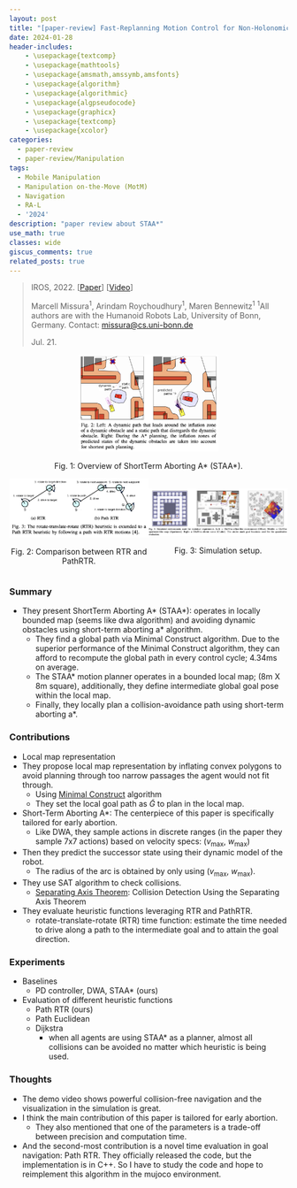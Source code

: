 ```yaml
---
layout: post
title: "[paper-review] Fast-Replanning Motion Control for Non-Holonomic Vehicles with Aborting A*"
date: 2024-01-28
header-includes:
    - \usepackage{textcomp}
    - \usepackage{mathtools}
    - \usepackage{amsmath,amssymb,amsfonts}
    - \usepackage{algorithm}
    - \usepackage{algorithmic}
    - \usepackage{algpseudocode}
    - \usepackage{graphicx}
    - \usepackage{textcomp}
    - \usepackage{xcolor}
categories:
  - paper-review
  - paper-review/Manipulation
tags:
  - Mobile Manipulation
  - Manipulation on-the-Move (MotM)
  - Navigation
  - RA-L
  - '2024'
description: "paper review about STAA*"
use_math: true
classes: wide
giscus_comments: true
related_posts: true
---
```


> IROS, 2022. [[Paper](https://arxiv.org/pdf/2109.07775.pdf)] [[Video](https://www.youtube.com/watch?v=0Jm7cUAkKmQ)]
>
> Marcell Missura<sup>1</sup>, Arindam Roychoudhury<sup>1</sup>, Maren Bennewitz<sup>1</sup>
> <sup>1</sup>All authors are with the Humanoid Robots Lab, University of Bonn, Germany. Contact: missura@cs.uni-bonn.de
> 
> Jul. 21.

<div align="center">
  <img src="/assets/img/staa/pathplanning.png" width="50%">
  <p>Fig. 1: Overview of ShortTerm Aborting A* (STAA*).</p>
</div>


<div align="center">
  <div style="display: flex; justify-content: center; align-items: center;">
    <div style="flex: 50%;">
      <img src="/assets/img/staa/pathrtr.png" style="width: 100%;">
      <p>Fig. 2: Comparison between RTR and PathRTR.</p>
    </div>
    <div style="flex: 50%;">
      <img src="/assets/img/staa/simulation-scene.png" style="width: 100%;">
      <p>Fig. 3: Simulation setup.</p>
    </div>
  </div>
</div>


### Summary

* They present ShortTerm Aborting A* (STAA*): operates in locally bounded map (seems like dwa algorithm) and avoiding dynamic obstacles using short-term aborting a* algorithm.
  * They find a global path via Minimal Construct algorithm. Due to the superior performance of the Minimal Construct algorithm, they can afford to recompute the global path in every control cycle; 4.34ms on average.
  * The STAA* motion planner operates in a bounded local map; (8m X 8m square), additionally, they define intermediate global goal pose within the local map.
  * Finally, they locally plan a collision-avoidance path using short-term aborting a*.

### Contributions

* Local map representation
* They propose local map representation by inflating convex polygons to avoid planning through too narrow passages the agent would not fit through.
  * Using [Minimal Construct](https://ieeexplore.ieee.org/stamp/stamp.jsp?tp=&arnumber=8594124) algorithm
  * They set the local goal path as $\tilde{G}$ to plan in the local map.
* Short-Term Aborting A*: The centerpiece of this paper is specifically tailored for early abortion.
  * Like DWA, they sample actions in discrete ranges (in the paper they sample 7x7 actions) based on velocity specs: $(v_{\text{max}}, ~ w_{\text{max}})$
* Then they predict the successor state using their dynamic model of the robot.
  * The radius of the arc is obtained by only using $(v_{\text{max}}, ~ w_{\text{max}})$.
* They use SAT algorithm to check collisions.
  * [Separating Axis Theorem](https://doraeul19.tistory.com/253?category=1066045): Collision Detection Using the Separating Axis Theorem
* They evaluate heuristic functions leveraging RTR and PathRTR.
  * rotate-translate-rotate (RTR) time function: estimate the time needed to drive along a path to the intermediate goal and to attain the goal direction.

### Experiments

* Baselines
  * PD controller, DWA, STAA* (ours)
* Evaluation of different heuristic functions
  * Path RTR (ours)
  * Path Euclidean
  * Dijkstra
    * when all agents are using STAA* as a planner, almost all collisions can be avoided no matter which heuristic is being used.

### Thoughts

* The demo video shows powerful collision-free navigation and the visualization in the simulation is great. 
* I think the main contribution of this paper is tailored for early abortion. 
  * They also mentioned that one of the parameters is a trade-off between precision and computation time.
* And the second-most contribution is a novel time evaluation in goal navigation: Path RTR. They officially released the code, but the implementation is in C++. So I have to study the code and hope to reimplement this algorithm in the mujoco environment.